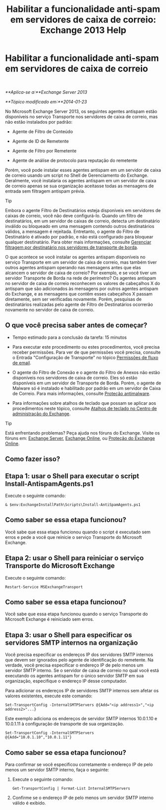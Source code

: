 ﻿---
title: 'Habilitar a funcionalidade anti-spam em servidores de caixa de correio: Exchange 2013 Help'
TOCTitle: Habilitar a funcionalidade anti-spam em servidores de caixa de correio
ms:assetid: 59d22c5e-64bc-4879-8ad1-364862b6ba11
ms:mtpsurl: https://technet.microsoft.com/pt-br/library/Bb201691(v=EXCHG.150)
ms:contentKeyID: 50485667
ms.date: 01/10/2018
mtps_version: v=EXCHG.150
ms.translationtype: HT
---

# Habilitar a funcionalidade anti-spam em servidores de caixa de correio

 

_**Aplica-se a:**Exchange Server 2013_

_**Tópico modificado em:**2014-01-23_

No Microsoft Exchange Server 2013, os seguintes agentes antispam estão disponíveis no serviço Transporte nos servidores de caixa de correio, mas não estão instalados por padrão:

  - Agente de Filtro de Conteúdo

  - Agente de ID de Remetente

  - Agente de Filtro por Remetente

  - Agente de análise de protocolo para reputação do remetente

Porém, você pode instalar esses agentes antispam em um servidor de caixa de correio usando um script no Shell de Gerenciamento do Exchange. Geralmente, você instalaria os agentes antispam em um servidor de caixa de correio apenas se sua organização aceitasse todas as mensagens de entrada sem filtragem antispam prévia.


> [!TIP]
> Embora o agente Filtro de Destinatários esteja disponíveis em servidores de caixas de correio, você não deve configurá-lo. Quando um filtro de destinatários, em um servidor de caixas de correio, detecta um destinatário inválido ou bloqueado em uma mensagem contendo outros destinatários válidos, a mensagem é rejeitada. Entretanto, o agente do Filtro de Destinatário é ativado por padrão, e não está configurado para bloquear qualquer destinatário. Para obter mais informações, consulte <A href="manage-recipient-filtering-on-edge-transport-servers-exchange-2013-help.md">Gerenciar filtragem por destinatário nos servidores de transporte de borda</A>.



O que acontece se você instalar os agentes antispam disponíveis no serviço Transporte em um servidor de caixa de correio, mas também tiver outros agentes antispam operando nas mensagens antes que elas alcancem o servidor de caixa de correio? Por exemplo, e se você tiver um servidor Transporte de Borda na rede de perímetro? Os agentes antispam no servidor de caixa de correio reconhecem os valores de cabeçalhos X do antispam que são adicionados às mensagens por outros agentes antispam do Exchange, e as mensagens que contêm esses cabeçalhos X passam diretamente, sem ser verificadas novamente. Porém, pesquisas de destinatários realizadas pelo agente de Filtro de Destinatários ocorrerão novamente no servidor de caixa de correio.

## O que você precisa saber antes de começar?

  - Tempo estimado para a conclusão da tarefa: 15 minutos

  - Para executar este procedimento ou estes procedimentos, você precisa receber permissões. Para ver de que permissões você precisa, consulte o Entrada "Configuração de Transporte" no tópico [Permissões de fluxo de email](mail-flow-permissions-exchange-2013-help.md).

  - O agente do Filtro de Conexão e o agente do Filtro de Anexos não estão disponíveis nos servidores de caixa de correio. Eles só estão disponíveis em um servidor de Transporte de Borda. Porém, o agente de Malware só é instalado e habilitado por padrão em um servidor de Caixa de Correio. Para mais informações, consulte [Proteção antimalware](anti-malware-protection-exchange-2013-help.md).

  - Para informações sobre atalhos de teclado que possam se aplicar aos procedimentos neste tópico, consulte [Atalhos de teclado no Centro de administração do Exchange](keyboard-shortcuts-in-the-exchange-admin-center-exchange-online-protection-help.md).


> [!TIP]
> Está enfrentando problemas? Peça ajuda nos fóruns do Exchange. Visite os fóruns em: <A href="https://go.microsoft.com/fwlink/p/?linkid=60612">Exchange Server</A>, <A href="https://go.microsoft.com/fwlink/p/?linkid=267542">Exchange Online</A>, ou <A href="https://go.microsoft.com/fwlink/p/?linkid=285351">Proteção do Exchange Online</A>.



## Como fazer isso?

## Etapa 1: usar o Shell para executar o script Install-AntispamAgents.ps1

Execute o seguinte comando:

    & $env:ExchangeInstallPath\Scripts\Install-AntiSpamAgents.ps1

## Como saber se essa etapa funcionou?

Você sabe que essa etapa funcionou quando o script é executado sem erros e pede a você que reinicie o serviço Transporte do Microsoft Exchange.

## Etapa 2: usar o Shell para reiniciar o serviço Transporte do Microsoft Exchange

Execute o seguinte comando:

    Restart-Service MSExchangeTransport

## Como saber se essa etapa funcionou?

Você sabe que essa etapa funcionou quando o serviço Transporte do Microsoft Exchange é reiniciado sem erros.

## Etapa 3: usar o Shell para especificar os servidores SMTP internos na organização

Você precisa especificar os endereços IP dos servidores SMTP internos que devem ser ignorados pelo agente de identificação do remetente. Na verdade, você precisa especificar o endereço IP de pelo menos um servidor SMTP interno. Se o servidor de caixa de correio no qual você está executando os agentes antispam for o único servidor SMTP em sua organização, especifique o endereço IP desse computador.

Para adicionar os endereços IP de servidores SMTP internos sem afetar os valores existentes, execute este comando:

    Set-TransportConfig -InternalSMTPServers @{Add="<ip address1>","<ip address2>"...}

Este exemplo adiciona os endereços de servidor SMTP internos 10.0.1.10 e 10.0.1.11 à configuração de transporte de sua organização.

    Set-TransportConfig -InternalSMTPServers @{Add="10.0.1.10","10.0.1.11"}

## Como saber se essa etapa funcionou?

Para confirmar se você especificou corretamente o endereço IP de pelo menos um servidor SMTP interno, faça o seguinte:

1.  Execute o seguinte comando:
    
        Get-TransportConfig | Format-List InternalSMTPServers

2.  Confirme se o endereço IP de pelo menos um servidor SMTP interno válido é exibido.

